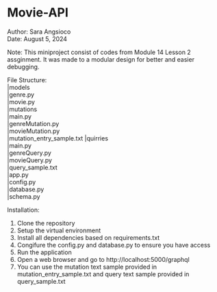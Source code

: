 # Movie-API  
Author: Sara Angsioco  
Date: August 5, 2024  

Note: This miniproject consist of codes from Module 14 Lesson 2 assginment. It was made to a modular design for better 
and easier debugging.  
  
File Structure:  
|models  
  |genre.py  
  |movie.py  
|mutations  
  |main.py  
  |genreMutation.py  
  |movieMutation.py  
  |mutation_entry_sample.txt
|quirries  
  |main.py  
  |genreQuery.py  
  |movieQuery.py  
  |query_sample.txt  
|app.py  
|config.py  
|database.py  
|schema.py  

Installation:
1. Clone the repository
2. Setup the virtual environment
3. Install all dependencies based on requirements.txt
4. Congifure the config.py and database.py to ensure you have access
5. Run the application
6. Open a web browser and go to http://localhost:5000/graphql
7. You can use the mutation text sample provided in mutation_entry_sample.txt and query text sample provided in query_sample.txt  
   



